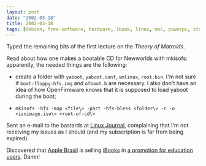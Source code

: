 ```yaml
---
layout: post
date: "2002-03-18"
title: 2002-03-18
tags: [debian, free-software, hardware, ibook, linux, mac, powerpc, study]
---
```

Typed the remaining bits of the first lecture on the
*Theory of Matroids*.

Read about how one makes a bootable CD for Newworlds with mkisofs:
apparently, the needed things are the following:

* create a folder with `yaboot`, `yaboot.conf`, `vmlinux`, `root.bin`.
  I'm not sure if `boot-floppy-hfs.img` and `ofboot.b` are necessary. I
  also don't have an idea of how OpenFirmware knows that it is
  supposed to load yaboot during the boot;

* `mkisofs -hfs -map <file\> -part -hfs-bless <folder\> -r -o <isoimage.iso\> <root-of-cd\>`

Sent an e-mail to the bastards at
[Linux Journal](http://www.linuxjournal.com/), complaining that I'm
not receiving my issues as I should (and my subscription is far
from being expired).

Discovered that [Apple Brasil](http://www.apple.com.br/) is selling
[iBooks](http://www.apple.com/ibook/) in
[a promotion for education users](http://www.apple.com/br/appleensino/).
Damn!


